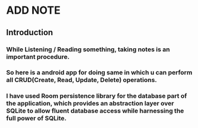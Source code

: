 <h1>ADD NOTE
 
<h2>Introduction

<h3>While Listening / Reading something, taking notes is an important procedure.

<h3>So here is a android app for doing same in which u can perform all CRUD(Create, Read, Update, Delete) operations.

<h3>I have used Room persistence library for the database part of the application, which provides an abstraction layer over SQLite to allow fluent database access while harnessing the full power of SQLite.





 
